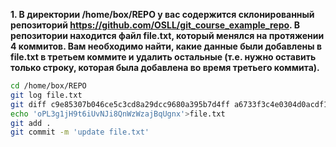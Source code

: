 **1. В директории  /home/box/REPO у вас содержится склонированный репозиторий https://github.com/OSLL/git_course_example_repo. В репозитории находится файл file.txt, который менялся на протяжении 4 коммитов. Вам необходимо найти, какие данные были добавлены в file.txt в третьем коммите и удалить остальные (т.е. нужно оставить только строку, которая была добавлена во время третьего коммита).**

```bash
cd /home/box/REPO
git log file.txt
git diff c9e85307b046ce5c3cd8a29dcc9680a395b7d4ff a6733f3c4e0304d0acdf16c6c47adb87579945bf file.txt
echo 'oPL3g1jH9t6iUvNJi8QnWzWzajBqUgnx'>file.txt
git add .
git commit -m 'update file.txt'
```

